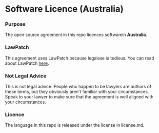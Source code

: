 # Software Licence (Australia)

### Purpose

The open source agreement in this repo licences softwarein **Australia**.  

### LawPatch

This agreement uses LawPatch because legalese is tedious.  You can read about LawPatch [here](http://lawpatch.org).

### Not Legal Advice

This is not legal advice.  People who happen to be lawyers are authors of these terms, but they obviously aren't familiar with your circumstances.  Speak to your lawyer to make sure that the agreement is well aligned with your circumstances.

### Licence

The language in this repo is released under the license in license.md.
